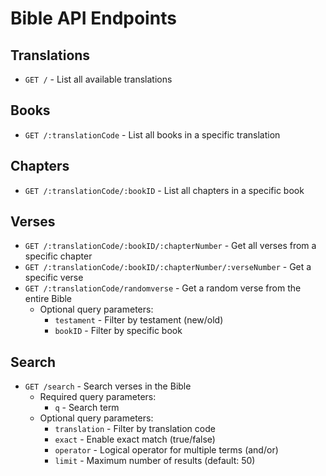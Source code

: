 # Bible API Endpoints

## Translations
- `GET /` - List all available translations

## Books
- `GET /:translationCode` - List all books in a specific translation

## Chapters
- `GET /:translationCode/:bookID` - List all chapters in a specific book

## Verses
- `GET /:translationCode/:bookID/:chapterNumber` - Get all verses from a specific chapter
- `GET /:translationCode/:bookID/:chapterNumber/:verseNumber` - Get a specific verse
- `GET /:translationCode/randomverse` - Get a random verse from the entire Bible
  - Optional query parameters:
    - `testament` - Filter by testament (new/old)
    - `bookID` - Filter by specific book

## Search
- `GET /search` - Search verses in the Bible
  - Required query parameters:
    - `q` - Search term
  - Optional query parameters:
    - `translation` - Filter by translation code
    - `exact` - Enable exact match (true/false)
    - `operator` - Logical operator for multiple terms (and/or)
    - `limit` - Maximum number of results (default: 50)
